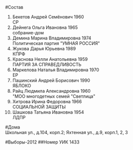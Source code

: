 #Состав
1. Бекетов Андрей Семёнович 1960   
    СР
2. Дейнега Ольга Ивановна 1965   
    собрание-дом
3. Демина Марина Владимировна 1974   
    Политическая партия "УМНАЯ РОССИЯ"
4. Жукова Дарья Юрьевна 1989   
    КПРФ
5. Краснова Нелли Анатольевна 1959   
    ПАРТИЯ ЗА СПРАВЕДЛИВОСТЬ
6. Маркелова Наталья Владимировна 1970   
    ЕР
7. Пашинский Андрей Борисович 1990   
    ЯБЛОКО
8. Райц Людмила Александровна 1960   
    "МОО многодетных семей "Светлица"
9. Хитрова Ирина Федоровна 1966   
    СОЦИАЛЬНОЙ ЗАЩИТЫ
10. Шашкова Татьяна Ивановна 1954   
    ЛДПР

#Дома  
Школьная ул., д.104, корп.2; Яхтенная ул., д.9, корп.1, 2, 3

#Выборы-2012
##Номер УИК
1433
